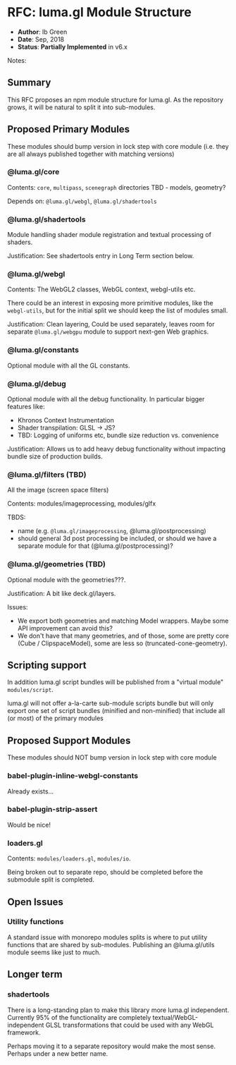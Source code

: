 # RFC: luma.gl Module Structure

* **Author**: Ib Green
* **Date**: Sep, 2018
* **Status**: **Partially Implemented** in v6.x

Notes:

## Summary

This RFC proposes an npm module structure for luma.gl. As the repository grows, it will be natural to split it into sub-modules.


## Proposed Primary Modules

These modules should bump version in lock step with core module (i.e. they are all always published together with matching versions)


### @luma.gl/core

Contents: `core`, `multipass`, `scenegraph` directories
TBD - models, geometry?

Depends on: `@luma.gl/webgl`, `@luma.gl/shadertools`


### @luma.gl/shadertools

Module handling shader module registration and textual processing of shaders.

Justification: See shadertools entry in Long Term section below.


### @luma.gl/webgl

Contents: The WebGL2 classes, WebGL context, webgl-utils etc.

There could be an interest in exposing more primitive modules, like the `webgl-utils`, but for the initial split we should keep the list of modules small.

Justification: Clean layering, Could be used separately, leaves room for separate `@luma.gl/webgpu` module to support next-gen Web graphics.


### @luma.gl/constants

Optional module with all the GL constants.


### @luma.gl/debug

Optional module with all the debug functionality. In particular bigger features like:

* Khronos Context Instrumentation
* Shader transpilation: GLSL -> JS?
* TBD: Logging of uniforms etc, bundle size reduction vs. convenience

Justification: Allows us to add heavy debug functionality without impacting bundle size of production builds.


### @luma.gl/filters (TBD)

All the image (screen space filters)

Contents: modules/imageprocessing, modules/glfx

TBDS:

* name (e.g. `@luma.gl/imageprocessing`, @luma.gl/postprocessing)
* should general 3d post processing be included, or should we have a separate module for that (@luma.gl/postprocessing)?


### @luma.gl/geometries (TBD)

Optional module with the geometries???.

Justification: A bit like deck.gl/layers.

Issues:
* We export both geometries and matching Model wrappers. Maybe some API improvement can avoid this?
* We don't have that many geometries, and of those, some are pretty core (Cube / ClipspaceModel), some are less so (truncated-cone-geometry).


## Scripting support

In addition luma.gl script bundles will be published from a "virtual module" `modules/script`.

luma.gl will not offer a-la-carte sub-module scripts bundle but will only export one set of script bundles (minified and non-minified) that include all (or most) of the primary modules



## Proposed Support Modules

These modules should NOT bump version in lock step with core module

### babel-plugin-inline-webgl-constants

Already exists...


### babel-plugin-strip-assert

Would be nice!


### loaders.gl

Contents: `modules/loaders.gl`, `modules/io`.

Being broken out to separate repo, should be completed before the submodule split is completed.




## Open Issues

### Utility functions

A standard issue with monorepo modules splits is where to put utility functions that are shared by sub-modules. Publishing an @luma.gl/utils module seems like just to much.



## Longer term

### shadertools

There is a long-standing plan to make this library more luma.gl independent. Currently 95% of the functionality are completely textual/WebGL-independent GLSL transformations that could be used with any WebGL framework.

Perhaps moving it to a separate repository would make the most sense. Perhaps under a new better name.

